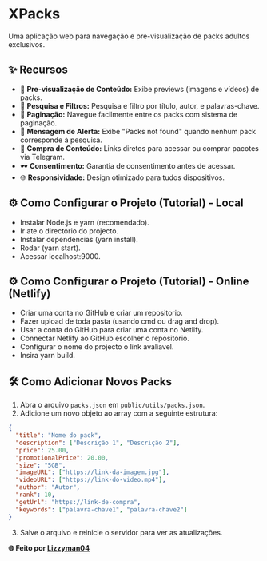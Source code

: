 # XPacks

Uma aplicação web para navegação e pre-visualização de packs adultos exclusivos.

## **✨ Recursos**

- 🎥 **Pre-visualização de Conteúdo:** Exibe previews (imagens e vídeos) de packs.
- 🔎 **Pesquisa e Filtros:** Pesquisa e filtro por título, autor, e palavras-chave.
- 📄 **Paginação:** Navegue facilmente entre os packs com sistema de paginação.
- 🚨 **Mensagem de Alerta:** Exibe "Packs not found" quando nenhum pack corresponde à pesquisa.
- 🛒 **Compra de Conteúdo:** Links diretos para acessar ou comprar pacotes via Telegram.
- 🕶️ **Consentimento:** Garantia de consentimento antes de acessar.
- 🌐 **Responsividade:** Design otimizado para tudos dispositivos.

## **⚙️ Como Configurar o Projeto (Tutorial) - Local**

- Instalar Node.js e yarn (recomendado).
- Ir ate o directorio do projecto.
- Instalar dependencias (yarn install).
- Rodar (yarn start).
- Acessar localhost:9000.


## **⚙️ Como Configurar o Projeto (Tutorial) - Online (Netlify)**

- Criar uma conta no GitHub e criar um repositorio.
- Fazer upload de toda pasta (usando cmd ou drag and drop).
- Usar a conta do GitHub para criar uma conta no Netlify.
- Connectar Netlify ao GitHub escolher o repositorio.
- Configurar o nome do projecto o link avaliavel.
- Insira yarn build.

## **🛠️ Como Adicionar Novos Packs**
1. Abra o arquivo `packs.json` em `public/utils/packs.json`.
2. Adicione um novo objeto ao array com a seguinte estrutura:

```json
{
  "title": "Nome do pack",
  "description": ["Descrição 1", "Descrição 2"],
  "price": 25.00,
  "promotionalPrice": 20.00,
  "size": "5GB",
  "imageURL": ["https://link-da-imagem.jpg"],
  "videoURL": ["https://link-do-video.mp4"],
  "author": "Autor",
  "rank": 10,
  "getUrl": "https://link-de-compra",
  "keywords": ["palavra-chave1", "palavra-chave2"]
}
```

3. Salve o arquivo e reinicie o servidor para ver as atualizações.

**🌐 Feito por [Lizzyman04](https://me.tudocomlizzyman.com)**